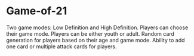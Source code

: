 # Game-of-21

Two game modes: Low Definition and High Definition.
Players can choose their game mode.
Players can be either youth or adult.
Random card generation for players based on their age and game mode.
Ability to add one card or multiple attack cards for players.
